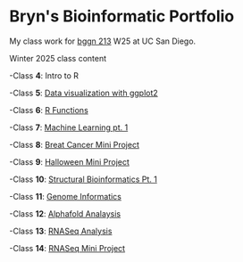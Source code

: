 # Bryn's Bioinformatic Portfolio 
My class work for [bggn 213](https://bioboot.github.io/bggn213_W25/) W25 at UC San Diego. 


Winter 2025 class content

-Class **4**: Intro to R

-Class **5**: [Data visualization with ggplot2](class5\class5.html)

-Class **6**: [R Functions](https://github.com/Bibaxter/bggn213_github/blob/main/Class%206/class%206%20lab.qmd) 

-Class **7**: [Machine Learning pt. 1](https://github.com/Bibaxter/bggn213_github/blob/main/Class7/class%207%20lab.qmd)

-Class **8**: [Breat Cancer Mini Project](https://github.com/Bibaxter/bggn213_github/blob/main/Class8/Class%208%20Breast%20cancer%20mini%20project.qmd)

-Class **9**: [Halloween Mini Project](https://github.com/Bibaxter/bggn213_github/blob/main/Class9/class%209.qmd)

-Class **10**: [Structural Bioinformatics Pt. 1](https://github.com/Bibaxter/bggn213_github/blob/main/Class10/class%2010.qmd)

-Class **11**: [Genome Informatics](https://github.com/Bibaxter/bggn213_github/blob/main/Class11/week%2011.qmd)

-Class **12**: [Alphafold Analaysis](https://github.com/Bibaxter/bggn213_github/blob/main/Class12/class%2012.qmd)

-Class **13**: [RNASeq Analysis](https://github.com/Bibaxter/bggn213_github/blob/main/Class13/class%2013%20lab%20report.qmd)

-Class **14**: [RNASeq Mini Project](https://github.com/Bibaxter/bggn213_github/blob/main/Class14/Class%2014%20RNASeq%20mini%20project.qmd)

